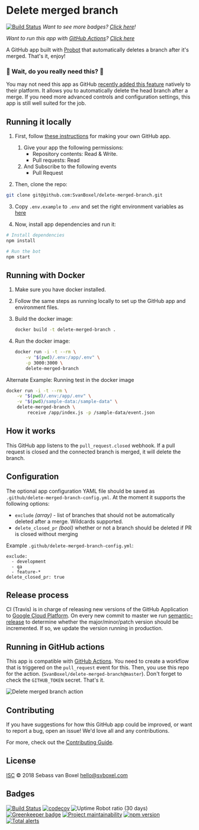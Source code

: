 # Delete merged branch
[![Build Status](https://github.com/svanboxel/delete-merged-branch/workflows/Node%20CI/badge.svg)](https://github.com/SvanBoxel/delete-merged-branch/actions)
_Want to see more badges? [Click here](#badges)!_


_Want to run this app with [GitHub Actions](https://github.com/features/actions)? [Click here](#running-in-github-actions)_

A GitHub app built with [Probot](https://github.com/probot/probot) that automatically deletes a branch after it's merged. That's it, enjoy! 

### 🔔 Wait, do you really need this? 🔔
You may not need this app as GitHub [recently added this feature](https://github.blog/changelog/2019-07-31-automatically-delete-head-branches-of-pull-requests/) natively to their platform. It allows you to automatically delete the head branch after a merge. If you need more advanced controls and configuration settings, this app is still well suited for the job. 


## Running it locally
1. First, follow [these instructions](https://probot.github.io/docs/development/#configure-a-github-app) for making your own GitHub app.
    1. Give your app the following permissions:
          - Repository contents: Read & Write.
          - Pull requests: Read
    2. And Subscribe to the following events
          - Pull Request

2. Then, clone the repo:
```sh
git clone git@github.com:SvanBoxel/delete-merged-branch.git
```

3. Copy `.env.example` to `.env` and set the right environment variables as [here](https://probot.github.io/docs/configuration/)

4. Now, install app dependencies and run it:

```sh
# Install dependencies
npm install

# Run the bot
npm start
```

## Running with Docker

1. Make sure you have docker installed.

2. Follow the same steps as running locally to set up the GitHub app and
   environment files.

3. Build the docker image:

   ```sh
   docker build -t delete-merged-branch .
   ```

4. Run the docker image:

   ```sh
   docker run -i -t --rm \
       -v "$(pwd)/.env:/app/.env" \
       -p 3000:3000 \
       delete-merged-branch
   ```

Alternate Example: Running test in the docker image

```sh
docker run -i -t --rm \
    -v "$(pwd)/.env:/app/.env" \
    -v "$(pwd)/sample-data:/sample-data" \
    delete-merged-branch \
        receive /app/index.js -p /sample-data/event.json
```

## How it works
This GitHub app listens to the `pull_request.closed` webhook. If a pull request is closed and the connected branch is merged, it will delete the branch.

## Configuration
The optional app configuration YAML file should be saved as `.github/delete-merged-branch-config.yml`. At the moment it supports the following options:

- `exclude` _(array)_ - list of branches that should not be automatically deleted after a merge. Wildcards supported.
- `delete_closed_pr` _(bool)_ whether or not a branch should be deleted if PR is closed without merging

Example `.github/delete-merged-branch-config.yml`:

```
exclude: 
  - development
  - qa
  - feature-*
delete_closed_pr: true
```

## Release process
CI (Travis) is in charge of releasing new versions of the GitHub Application to [Google Cloud Platform](https://cloud.google.com). On every new commit to master we run [semantic-release](https://github.com/semantic-release/semantic-release) to determine whether the major/minor/patch version should be incremented. If so, we update the version running in production.

## Running in GitHub actions
This app is compatible with [GitHub Actions](https://github.com/features/actions). You need to create a workflow that is triggered on the `pull_request` event for this. Then, you use this repo for the action. (`SvanBoxel/delete-merged-branch@master`). Don't forget to check the `GITHUB_TOKEN` secret. That's it.

![Delete merged branch action](https://user-images.githubusercontent.com/24505883/48064765-14e49180-e1c9-11e8-9fa5-151bf5783b5c.png)

## Contributing

If you have suggestions for how this GitHub app could be improved, or want to report a bug, open an issue! We'd love all and any contributions.

For more, check out the [Contributing Guide](CONTRIBUTING.md).

## License

[ISC](LICENSE) © 2018 Sebass van Boxel <hello@svboxel.com>

## Badges
[![Build Status](https://github.com/svanboxel/delete-merged-branch/workflows/Node%20CI/badge.svg)](https://github.com/SvanBoxel/delete-merged-branch/actions)
[![codecov](https://codecov.io/gh/SvanBoxel/delete-merged-branch/branch/master/graph/badge.svg)](https://codecov.io/gh/SvanBoxel/delete-merged-branch)
![Uptime Robot ratio (30 days)](https://img.shields.io/uptimerobot/ratio/m780713473-6281c6fa7a94950835bfea39.svg)
[![Greenkeeper badge](https://badges.greenkeeper.io/SvanBoxel/delete-merged-branch.svg?token=f5b0c3f23f4ab216a26c3c3559453a514b321c54b14aed881e543a5969eeca62&ts=1531752685299)](https://greenkeeper.io/)
[![Project maintainability](https://sonarcloud.io/api/project_badges/measure?project=SvanBoxel_delete-merged-branch&metric=sqale_rating)](https://sonarcloud.io/dashboard?id=SvanBoxel_delete-merged-branch)
[![npm version](https://badge.fury.io/js/delete-merged-branch.svg)](https://www.npmjs.com/package/delete-merged-branch)
[![Total alerts](https://img.shields.io/lgtm/alerts/g/SvanBoxel/delete-merged-branch.svg?logo=lgtm&logoWidth=18)](https://lgtm.com/projects/g/SvanBoxel/delete-merged-branch/alerts/)
